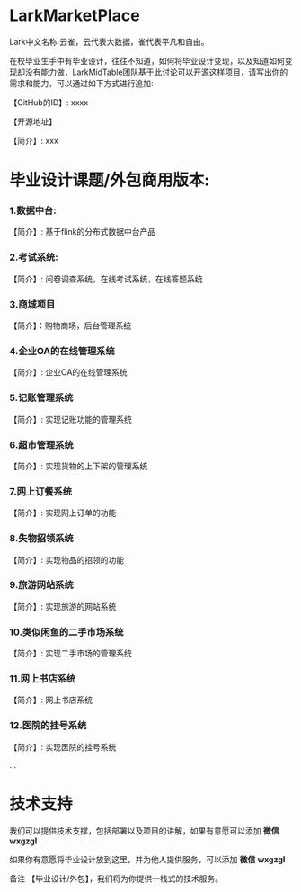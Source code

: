 # LarkMarketPlace

Lark中文名称 云雀，云代表大数据，雀代表平凡和自由。



在校毕业生手中有毕业设计，往往不知道，如何将毕业设计变现，以及知道如何变现却没有能力做，LarkMidTable团队基于此讨论可以开源这样项目，请写出你的需求和能力，可以通过如下方式进行追加:

【GitHub的ID】: xxxx 

【开源地址】

【简介】: xxx



# 毕业设计课题/外包商用版本:

### 1.数据中台:

【简介】:  基于flink的分布式数据中台产品

### 2.考试系统:

【简介】: 问卷调查系统，在线考试系统，在线答题系统

### 3.商城项目

【简介】：购物商场，后台管理系统

### 4.企业OA的在线管理系统

【简介】: 企业OA的在线管理系统

### 5.记账管理系统

【简介】: 实现记账功能的管理系统

### 6.超市管理系统

【简介】: 实现货物的上下架的管理系统

### 7.网上订餐系统

【简介】: 实现网上订单的功能

### 8.失物招领系统

【简介】: 实现物品的招领的功能

### 9.旅游网站系统

【简介】: 实现旅游的网站系统

### 10.类似闲鱼的二手市场系统

【简介】: 实现二手市场的管理系统

### 11.网上书店系统

【简介】: 网上书店系统

### 12.医院的挂号系统

【简介】: 实现医院的挂号系统

...

# 技术支持

我们可以提供技术支撑，包括部署以及项目的讲解，如果有意愿可以添加 **微信** **wxgzgl** 

如果你有意愿将毕业设计放到这里，并为他人提供服务，可以添加 **微信** **wxgzgl**

备注 【毕业设计/外包】，我们将为你提供一栈式的技术服务。

